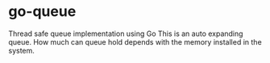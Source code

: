# go-queue
Thread safe queue implementation using Go 
This is an auto expanding queue. How much can queue hold depends with the memory installed in the system. 
